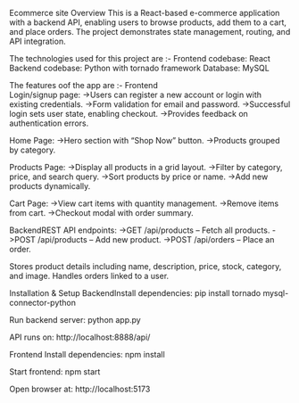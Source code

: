 Ecommerce site 
Overview 
This is a React-based e-commerce application with a backend API, enabling users to browse products, add them to a cart, and place orders. The project demonstrates state management, routing, and API integration.

The technologies used for this project are :- 
Frontend codebase: React  
Backend codebase: Python with tornado framework 
Database: MySQL

The features oof the app are :- 
Frontend  
Login/signup page: 
->Users can register a new account or login with existing credentials. 
->Form validation for email and password. 
->Successful login sets user state, enabling checkout. 
->Provides feedback on authentication errors.

Home Page: 
->Hero section with “Shop Now” button. 
->Products grouped by category.

Products Page: 
->Display all products in a grid layout. 
->Filter by category, price, and search query. 
->Sort products by price or name. 
->Add new products dynamically.

Cart Page: 
->View cart items with quantity management. 
->Remove items from cart. 
->Checkout modal with order summary.

BackendREST API endpoints: 
->GET /api/products – Fetch all products. 
->POST /api/products – Add new product. 
->POST /api/orders – Place an order.

Stores product details including name, description, price, stock, category, and image. 
Handles orders linked to a user.

Installation & Setup 
BackendInstall dependencies: 
    pip install tornado mysql-connector-python

Run backend server: 
    python app.py

API runs on: http://localhost:8888/api/

Frontend 
Install dependencies:
    npm install

Start frontend: 
    npm start

Open browser at: http://localhost:5173
